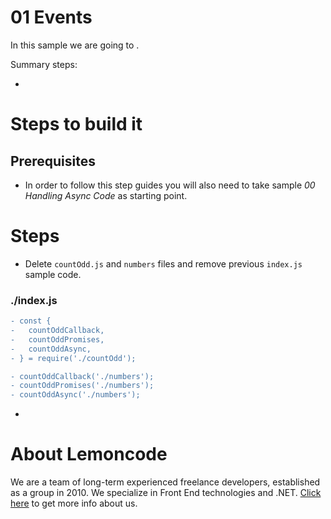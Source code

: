 # 01 Events

In this sample we are going to .

Summary steps:

-

# Steps to build it

## Prerequisites

- In order to follow this step guides you will also need to take sample _00 Handling Async Code_ as starting point.

# Steps

- Delete `countOdd.js` and `numbers` files and remove previous `index.js` sample code.

### ./index.js

```diff
- const {
-   countOddCallback,
-   countOddPromises,
-   countOddAsync,
- } = require('./countOdd');

- countOddCallback('./numbers');
- countOddPromises('./numbers');
- countOddAsync('./numbers');

```

-

# About Lemoncode

We are a team of long-term experienced freelance developers, established as a group in 2010.
We specialize in Front End technologies and .NET. [Click here](http://lemoncode.net/services/en/#en-home) to get more info about us.
